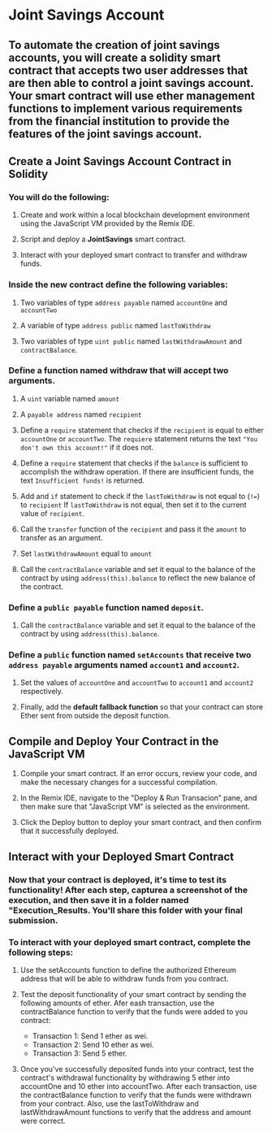 # Joint Savings Account

## To automate the creation of joint savings accounts, you will create a solidity smart contract that accepts two user addresses that are then able to control a joint savings account. Your smart contract will use ether management functions to implement various requirements from the financial institution to provide the features of the joint savings account.

## Create a Joint Savings Account Contract in Solidity

### You will do the following:

1. Create and work within a local blockchain development environment using the JavaScript VM provided by the Remix IDE.

2. Script and deploy a **JointSavings** smart contract.

3. Interact with your deployed smart contract to transfer and withdraw funds.


### Inside the new contract define the following variables:

1. Two variables of type `address payable` named `accountOne` and `accountTwo`

2. A variable of type `address public` named `lastToWithdraw`

3. Two variables of type `uint public` named `lastWithdrawAmount` and `contractBalance`.
    
### Define a function named **withdraw** that will accept two arguments.

1. A `uint` variable named `amount`

2. A `payable address` named `recipient`

3. Define a `require` statement that checks if the `recipient` is equal to either `accountOne` or `accountTwo`. The `requiere` statement returns the text `"You don't own this account!"` if it does not.
        
4. Define a `require` statement that checks if the `balance` is sufficient to accomplish the withdraw operation. If there are insufficient funds, the text `Insufficient funds!` is returned.
        
5. Add and `if` statement to check if the `lastToWithdraw` is not equal to (`!=`) to `recipient` If `lastToWithdraw` is not equal, then set it to the current value of `recipient`.

6. Call the `transfer` function of the `recipient` and pass it the `amount` to transfer as an argument.

7. Set  `lastWithdrawAmount` equal to `amount`

8. Call the `contractBalance` variable and set it equal to the balance of the contract by using `address(this).balance` to reflect the new balance of the contract.

### Define a `public payable` function named `deposit`.

1. Call the `contractBalance` variable and set it equal to the balance of the contract by using `address(this).balance`.

### Define a `public` function named `setAccounts` that receive two `address payable` arguments named `account1` and `account2`.

1. Set the values of `accountOne` and `accountTwo` to `account1` and `account2` respectively.

2. Finally, add the **default fallback function** so that your contract can store Ether sent from outside the deposit function.
 
## Compile and Deploy Your Contract in the JavaScript VM

1. Compile your smart contract. If an error occurs, review your code, and make the necessary changes for a successful compilation.

2. In the Remix IDE, navigate to the "Deploy & Run Transacion" pane, and then make sure that "JavaScript VM" is selected as the environment.

3. Click the Deploy button to deploy your smart contract, and then confirm that it successfully deployed.

## Interact with your Deployed Smart Contract

### Now that your contract is deployed, it's time to test its functionality! After each step, capturea a screenshot of the execution, and then save it in a folder named "Execution_Results. You'll share this folder with your final submission.

### To interact with your deployed smart contract, complete the following steps:

1. Use the setAccounts function to define the authorized Ethereum address that will be able to withdraw funds from you contract.

2. Test the deposit functionality of your smart contract by sending the following amounts of ether. Afer eash transaction, use the contractBalance function to verify that the funds were added to you contract:

    - Transaction 1: Send 1 ether as wei.
    - Transaction 2: Send 10 ether as wei.
    - Transaction 3: Send 5 ether.
    
3. Once you've successfully deposited funds into your contract, test the contract's withdrawal functionality by withdrawing 5 ether into accountOne and 10 ether into accountTwo. After each transaction, use the contractBalance function to verify that the funds were withdrawn from your contract. Also, use the lastToWithdraw and lastWithdrawAmount functions to verify that the address and amount were correct.